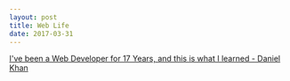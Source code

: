 ```yaml
---
layout: post
title: Web Life 
date: 2017-03-31
---
```


[I've been a Web Developer for 17 Years, and this is what I learned - Daniel Khan](https://community.risingstack.com/ive-been-a-web-developer-for-17-years-and-this-is-what-i-learned-daniel-khan/)